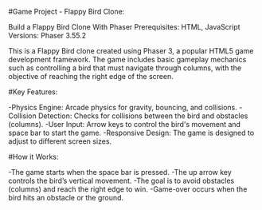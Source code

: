 #Game Project - Flappy Bird Clone:

Build a Flappy Bird Clone With Phaser
  Prerequisites: HTML, JavaScript
  Versions: Phaser 3.55.2

This is a Flappy Bird clone created using Phaser 3, a popular HTML5 game development framework. The game includes basic gameplay mechanics such as controlling a bird that must navigate through columns, with the objective of reaching the right edge of the screen.

#Key Features:

-Physics Engine: Arcade physics for gravity, bouncing, and collisions.
-Collision Detection: Checks for collisions between the bird and obstacles (columns).
-User Input: Arrow keys to control the bird's movement and space bar to start the game.
-Responsive Design: The game is designed to adjust to different screen sizes.

#How it Works:

-The game starts when the space bar is pressed.
-The up arrow key controls the bird’s vertical movement.
-The goal is to avoid obstacles (columns) and reach the right edge to win.
-Game-over occurs when the bird hits an obstacle or the ground.

